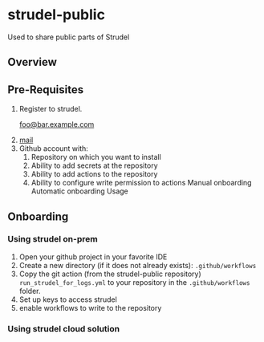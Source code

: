 # strudel-public
Used to share public parts of Strudel 
## Overview 

## Pre-Requisites
1. Register to strudel. <p><a href="mailto:foo@bar.example.com">foo@bar.example.com</a></p> 
2. [mail](mailto:foo@bar.example.com?subject=Hello%20World&body=Hello%20World&nbsp;)
3. Github account with: 
   1. Repository on which you want to install 
   2. Ability to add secrets at the repository
   3. Ability to add actions to the repository
   4. Ability to configure write permission to actions
   Manual onboarding 
   Automatic onboarding 
   Usage 

## Onboarding  
### Using strudel on-prem
1. Open your github project in your favorite IDE
2. Create a new directory (if it does not already exists): 
`.github/workflows`
2. Copy the git action (from the strudel-public repository) 
`run_strudel_for_logs.yml` to your repository in the `.github/workflows` folder.
1. Set up keys to access strudel 
2. enable workflows to write to the repository

### Using strudel cloud solution 
